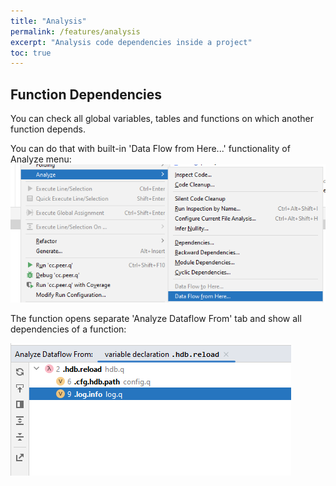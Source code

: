 ```yaml
---
title: "Analysis"
permalink: /features/analysis
excerpt: "Analysis code dependencies inside a project"
toc: true
---
```


## Function Dependencies
You can check all global variables, tables and functions on which another function depends.

You can do that with built-in 'Data Flow from Here...' functionality of Analyze menu:
![menu](/assets/images/features/analysis/menu.png)

The function opens separate 'Analyze Dataflow From' tab and show all dependencies of a function:

![result](/assets/images/features/analysis/result.png)